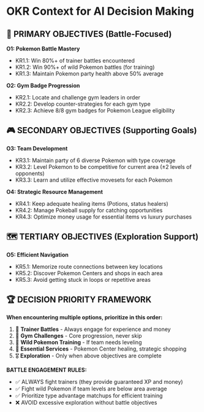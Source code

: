 # OKR Context for AI Decision Making

## 🎯 PRIMARY OBJECTIVES (Battle-Focused)

**O1: Pokemon Battle Mastery** 
- KR1.1: Win 80%+ of trainer battles encountered
- KR1.2: Win 90%+ of wild Pokemon battles (for training)
- KR1.3: Maintain Pokemon party health above 50% average

**O2: Gym Badge Progression**
- KR2.1: Locate and challenge gym leaders in order
- KR2.2: Develop counter-strategies for each gym type
- KR2.3: Achieve 8/8 gym badges for Pokemon League eligibility

## 🎮 SECONDARY OBJECTIVES (Supporting Goals)

**O3: Team Development**
- KR3.1: Maintain party of 6 diverse Pokemon with type coverage
- KR3.2: Level Pokemon to be competitive for current area (±2 levels of opponents)
- KR3.3: Learn and utilize effective movesets for each Pokemon

**O4: Strategic Resource Management**
- KR4.1: Keep adequate healing items (Potions, status healers)
- KR4.2: Manage Pokeball supply for catching opportunities
- KR4.3: Optimize money usage for essential items vs luxury purchases

## 🗺️ TERTIARY OBJECTIVES (Exploration Support)

**O5: Efficient Navigation**
- KR5.1: Memorize route connections between key locations
- KR5.2: Discover Pokemon Centers and shops in each area
- KR5.3: Avoid getting stuck in loops or repetitive areas

## 🏆 DECISION PRIORITY FRAMEWORK

**When encountering multiple options, prioritize in this order:**
1. 🥇 **Trainer Battles** - Always engage for experience and money
2. 🥈 **Gym Challenges** - Core progression, never skip
3. 🥉 **Wild Pokemon Training** - If team needs leveling
4. 🏅 **Essential Services** - Pokemon Center healing, strategic shopping
5. 🎖️ **Exploration** - Only when above objectives are complete

**BATTLE ENGAGEMENT RULES:**
- ✅ ALWAYS fight trainers (they provide guaranteed XP and money)
- ✅ Fight wild Pokemon if team levels are below area average
- ✅ Prioritize type advantage matchups for efficient training
- ❌ AVOID excessive exploration without battle objectives
